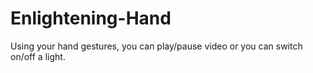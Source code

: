 # Enlightening-Hand
Using your hand gestures, you can play/pause video or you can switch on/off a light. 
